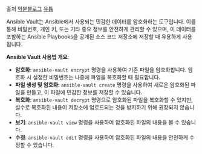 출처
[악분블로그](https://malwareanalysis.tistory.com/692)
[유튭](https://youtu.be/N2wzqgkUYD0)


Ansible Vault는 Ansible에서 사용되는 민감한 데이터를 암호화하는 도구입니다. 이를 통해 비밀번호, 개인 키, 또는 기타 중요 정보를 안전하게 관리할 수 있으며, 이 데이터를 포함하는 Ansible Playbooks을 공개된 소스 코드 저장소에 저장할 때 유용하게 사용됩니다.

**Ansible Vault 사용법 개요**:

- **암호화**: `ansible-vault encrypt` 명령을 사용하여 기존 파일을 암호화합니다. 암호화 시 설정한 비밀번호는 나중에 파일을 복호화할 때 필요합니다.
- **파일 생성 및 암호화**: `ansible-vault create` 명령을 사용하여 새로운 암호화된 파일을 만들고, 이 파일에 민감한 정보를 저장할 수 있습니다.
- **복호화**: `ansible-vault decrypt` 명령으로 암호화된 파일을 복호화할 수 있지만, 실수로 복호화된 내용이 저장소에 업로드되는 것을 방지하기 위해 권장되지 않습니다.
- **보기**: `ansible-vault view` 명령을 사용하여 암호화된 파일의 내용을 볼 수 있습니다.
- **수정**: `ansible-vault edit` 명령을 사용하여 암호화된 파일의 내용을 안전하게 수정할 수 있습니다.